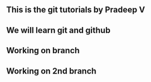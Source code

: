 ## This is the git tutorials by Pradeep V
## We will learn git and github
## Working on branch
## Working on 2nd branch